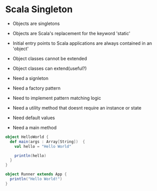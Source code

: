 # Scala Singleton

- Objects are singletons
- Objects are Scala's replacement for the keyword 'static'
- Initial entry points to Scala applications are always contained in an 'object'

- Object classes cannot be extended
- Object classes can extend(useful?)

- Need a signleton
- Need a factory pattern
- Need to implement pattern matching logic
- Need a utility method that doesnt require an instance or state
- Need default values
- Need a main method


```scala
object HelloWorld {
  def main(args : Array[String])  {
    val hello = "Hello World"

    println(hello)
  }
}
```

```scala
object Runner extends App {
  println("Hello World!")
}
```
